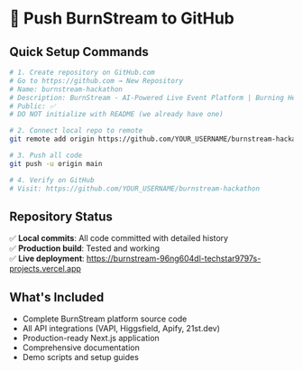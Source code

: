 # 🚀 Push BurnStream to GitHub

## Quick Setup Commands

```bash
# 1. Create repository on GitHub.com
# Go to https://github.com → New Repository
# Name: burnstream-hackathon
# Description: BurnStream - AI-Powered Live Event Platform | Burning Heroes x EF Hackathon Winner
# Public: ✅
# DO NOT initialize with README (we already have one)

# 2. Connect local repo to remote
git remote add origin https://github.com/YOUR_USERNAME/burnstream-hackathon.git

# 3. Push all code
git push -u origin main

# 4. Verify on GitHub
# Visit: https://github.com/YOUR_USERNAME/burnstream-hackathon
```

## Repository Status
✅ **Local commits**: All code committed with detailed history  
✅ **Production build**: Tested and working  
✅ **Live deployment**: https://burnstream-96ng604dl-techstar9797s-projects.vercel.app  

## What's Included
- Complete BurnStream platform source code
- All API integrations (VAPI, Higgsfield, Apify, 21st.dev)
- Production-ready Next.js application
- Comprehensive documentation
- Demo scripts and setup guides
